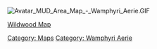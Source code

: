 ![](Avatar_MUD_Area_Map_-_Wamphyri_Aerie.GIF "Avatar_MUD_Area_Map_-_Wamphyri_Aerie.GIF")

[Wildwood Map](Wildwood_Map "wikilink")  

[Category: Maps](Category:_Maps "wikilink") [Category: Wamphyri
Aerie](Category:_Wamphyri_Aerie "wikilink")
